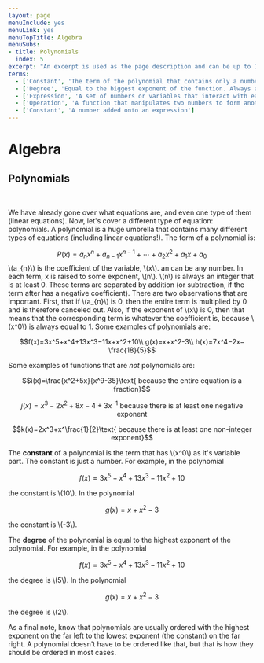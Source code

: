 ```yaml
---
layout: page
menuInclude: yes
menuLink: yes
menuTopTitle: Algebra
menuSubs:
- title: Polynomials
  index: 5
excerpt: "An excerpt is used as the page description and can be up to 160 characters long..."
terms:
  - ['Constant', 'The term of the polynomial that contains only a number. The constant can be negative.']
  - ['Degree', 'Equal to the biggest exponent of the function. Always an integer, because polynomials always have integer exponents.']
  - ['Expression', 'A set of numbers or variables that interact with each other using operations']
  - ['Operation', 'A function that manipulates two numbers to form another number (e.g. addition, division, exponentiation)']
  - ['Constant', 'A number added onto an expression']
---
```



<h1>Algebra</h1>

<h2>Polynomials</h2><br>

We have already gone over what equations are, and even one type of them (linear equations). Now, let's cover a different type of equation: polynomials. A polynomial is a huge umbrella that contains many different types of equations (including linear equations!). The form of a polynomial is:

$$P(x)=a_{n}x^{n}+a_{n-1}x^{n-1}+\cdots+a_{2}x^{2}+a_{1}x+a_{0}$$ \\(a_{n}\\) is the coefficient of the variable, \\(x\\). an can be any number. In each term, x is raised to some exponent, \\(n\\). \\(n\\) is always an integer that is at least 0. These terms are separated by addition (or subtraction, if the term after has a negative coefficient). There are two observations that are important. First, that if \\(a_{n}\\) is 0, then the entire term is multiplied by 0 and is therefore canceled out. Also, if the exponent of \\(x\\) is 0, then that means that the corresponding term is whatever the coefficient is, because \\(x^0\\) is always equal to 1. Some examples of polynomials are:

$$f(x)=3x^5+x^4+13x^3−11x+x^2+10\\
g(x)=x+x^2-3\\
h(x)=7x^4−2x−\frac{18}{5}$$

Some examples of functions that are *not* polynomials are:

$$i(x)=\frac{x^2+5x}{x^9-35}\text{ because the entire equation is a fraction}$$

$$j(x)=x^3-2x^2+8x-4+3x^{-1}\text{ because there is at least one negative exponent}$$

$$k(x)=2x^3+x^\frac{1}{2}\text{ because there is at least one non-integer exponent}$$

The <b>constant</b> of a polynomial is the term that has \\(x^0\\) as it's variable part. The constant is just a number. For example, in the polynomial

$$f(x)=3x^5+x^4+13x^3−11x^2+10$$

the constant is \\(10\\). In the polynomial

$$g(x)=x+x^2-3$$

the constant is \\(-3\\).

The <b>degree</b> of the polynomial is equal to the highest exponent of the polynomial. For example, in the polynomial

$$f(x)=3x^5+x^4+13x^3−11x^2+10$$

the degree is \\(5\\). In the polynomial

$$g(x)=x+x^2-3$$

the degree is \\(2\\).

As a final note, know that polynomials are usually ordered with the highest exponent on the far left to the lowest exponent (the constant) on the far right. A polynomial doesn't have to be ordered like that, but that is how they should be ordered in most cases.

